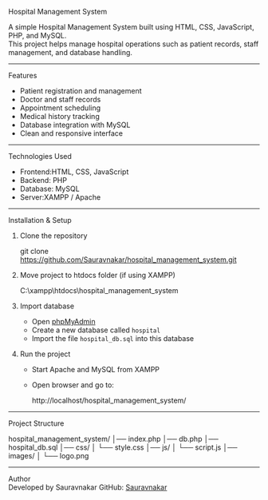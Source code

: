  Hospital Management System  

A simple Hospital Management System built using HTML, CSS, JavaScript, PHP, and MySQL.  
This project helps manage hospital operations such as patient records, staff management, and database handling.  

---

 Features  
- Patient registration and management  
- Doctor and staff records  
- Appointment scheduling  
- Medical history tracking  
- Database integration with MySQL  
- Clean and responsive interface  

---

 Technologies Used  
- Frontend:HTML, CSS, JavaScript  
- Backend: PHP  
- Database: MySQL  
- Server:XAMPP / Apache  

---

Installation & Setup  

1. Clone the repository
   
   git clone https://github.com/Sauravnakar/hospital_management_system.git
   

2. Move project to htdocs folder (if using XAMPP) 
   
   C:\xampp\htdocs\hospital_management_system
   

3. Import database
   - Open [phpMyAdmin](http://localhost/phpmyadmin/)  
   - Create a new database called `hospital`  
   - Import the file `hospital_db.sql` into this database  

4. Run the project
   - Start Apache and MySQL from XAMPP  
   - Open browser and go to:  
     
     http://localhost/hospital_management_system/
     

---

  Project Structure  

hospital_management_system/
│── index.php
│── db.php
│── hospital_db.sql
│── css/
│    └── style.css
│── js/
│    └── script.js
│── images/
│    └── logo.png

---

 Author  
Developed by Sauravnakar
GitHub: [Sauravnakar](https://github.com/Sauravnakar)  
